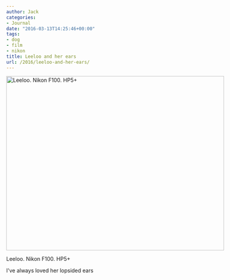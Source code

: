 ```yaml
---
author: Jack
categories:
- Journal
date: "2016-03-13T14:25:46+00:00"
tags:
- dog
- film
- nikon
title: Leeloo and her ears
url: /2016/leeloo-and-her-ears/
---
```


<div id="attachment_4952" style="width: 590px" class="wp-caption alignnone">
  <img class="size-large wp-image-4952" src="/img/2016/03/2016-Roll-005_26_Leeloo-1024x819.jpg" alt="Leeloo. Nikon F100. HP5+" width="580" height="464" srcset="/img/2016/03/2016-Roll-005_26_Leeloo-1024x819.jpg 1024w, /img/2016/03/2016-Roll-005_26_Leeloo-300x240.jpg 300w, /img/2016/03/2016-Roll-005_26_Leeloo-768x614.jpg 768w, /img/2016/03/2016-Roll-005_26_Leeloo.jpg 1280w" sizes="(max-width: 580px) 100vw, 580px" />
  
  <p class="wp-caption-text">
    Leeloo. Nikon F100. HP5+
  </p>
</div>

I've always loved her lopsided ears